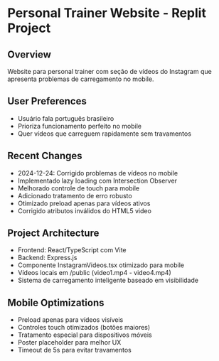 # Personal Trainer Website - Replit Project

## Overview
Website para personal trainer com seção de vídeos do Instagram que apresenta problemas de carregamento no mobile.

## User Preferences
- Usuário fala português brasileiro
- Prioriza funcionamento perfeito no mobile
- Quer vídeos que carreguem rapidamente sem travamentos

## Recent Changes
- 2024-12-24: Corrigido problemas de vídeos no mobile
- Implementado lazy loading com Intersection Observer
- Melhorado controle de touch para mobile
- Adicionado tratamento de erro robusto
- Otimizado preload apenas para vídeos ativos
- Corrigido atributos inválidos do HTML5 video

## Project Architecture  
- Frontend: React/TypeScript com Vite
- Backend: Express.js
- Componente InstagramVideos.tsx otimizado para mobile
- Vídeos locais em /public (video1.mp4 - video4.mp4)
- Sistema de carregamento inteligente baseado em visibilidade

## Mobile Optimizations
- Preload apenas para vídeos visíveis
- Controles touch otimizados (botões maiores)
- Tratamento especial para dispositivos móveis
- Poster placeholder para melhor UX
- Timeout de 5s para evitar travamentos